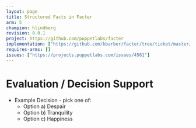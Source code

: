 ```yaml
---
layout: page
title: Structured Facts in Facter
arm: 5
champion: hlindberg
revision: 0.0.1
project: https://github.com/puppetlabs/facter
implementation: ["https://github.com/kbarber/facter/tree/ticket/master/4561-add_structured_data"]
requires-arms: []
issues: ["https://projects.puppetlabs.com/issues/4561"]
---
```


Evaluation / Decision Support
=============================
<!-- Include a decision tree or similar -->
* Example Decision - pick one of:
  * Option a) Despair
  * Option b) Tranquility
  * Option c) Happiness
